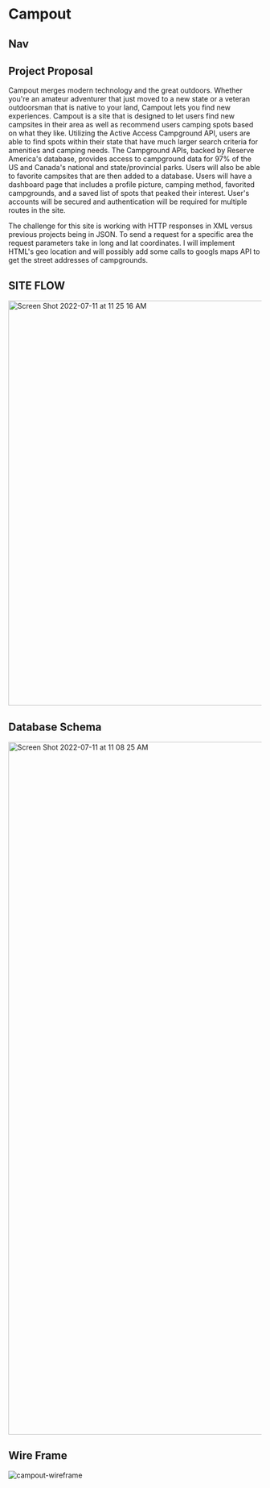 
# Campout

## Nav



## Project Proposal
  Campout merges modern technology and the great outdoors. Whether you're an amateur adventurer that just moved to a new state or a veteran outdoorsman that is native to your land, Campout lets you find new experiences. Campout is a site that is designed to let users find new campsites in their area as well as recommend users camping spots based on what they like. Utilizing the Active Access Campground API, users are able to find spots within their state that have much larger search criteria for amenities and camping needs. The Campground APIs, backed by Reserve America's database, provides access to campground data for 97% of the US and Canada's national and state/provincial parks. Users will also be able to favorite campsites that are then added to a database. Users will have a dashboard page that includes a profile picture, camping method, favorited campgrounds, and a saved list of spots that peaked their interest. User's accounts will be secured and authentication will be required for multiple routes in the site. 




The challenge for this site is working with HTTP responses in XML versus previous projects being in JSON. To send a request for a specific area the request parameters take in long and lat coordinates. I will implement HTML's geo location and will possibly add some calls to googls maps API to get the street addresses of campgrounds.


## <b>SITE FLOW</b>

<img width="804" alt="Screen Shot 2022-07-11 at 11 25 16 AM" src="https://user-images.githubusercontent.com/28359915/178322392-e547692f-7243-4f82-b494-2385ede3ce46.png">



## <b>Database Schema</b>

<img width="1375" alt="Screen Shot 2022-07-11 at 11 08 25 AM" src="https://user-images.githubusercontent.com/28359915/178319654-c4181d42-4904-4c1e-8b6f-54444fed050f.png">

## <b>Wire Frame</b>

![campout-wireframe](https://user-images.githubusercontent.com/28359915/178855729-91cd11a0-de67-4792-a7db-9ca184eb4162.png)
